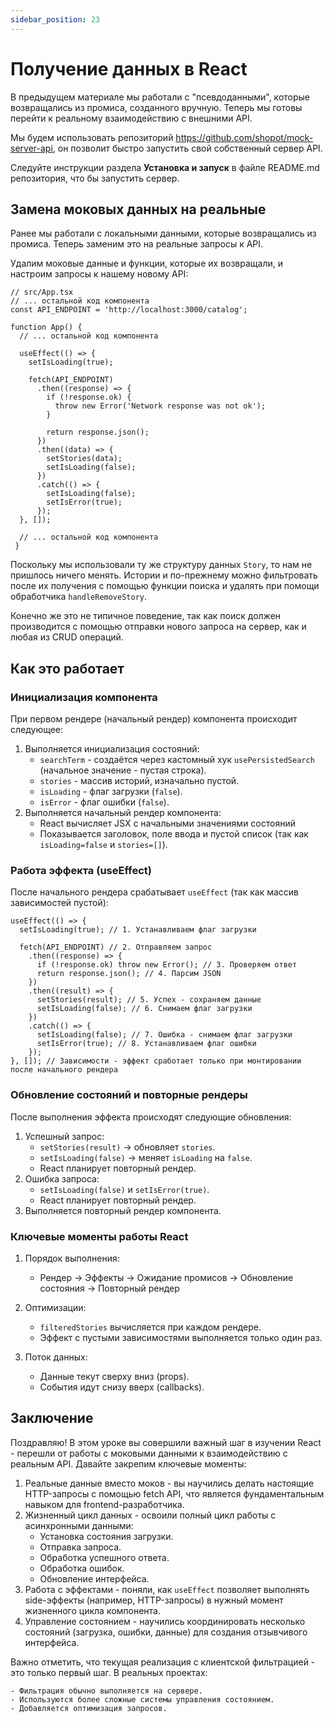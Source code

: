 ```yaml
---
sidebar_position: 23
---
```


# Получение данных в React

В предыдущем материале мы работали с "псевдоданными", которые возвращались из промиса, созданного вручную. 
Теперь мы готовы перейти к реальному взаимодействию с внешними API. 

Мы будем использовать репозиторий https://github.com/shopot/mock-server-api, он позволит быстро запустить свой собственный сервер API.

Следуйте инструкции раздела **Установка и запуск** в файле README.md репозитория, что бы запустить сервер.

## Замена моковых данных на реальные

Ранее мы работали с локальными данными, которые возвращались из промиса. Теперь заменим это на реальные запросы к API.

Удалим моковые данные и функции, которые их возвращали, и настроим запросы к нашему новому API:

```tsx
// src/App.tsx
// ... остальной код компонента
const API_ENDPOINT = 'http://localhost:3000/catalog';

function App() {
  // ... остальной код компонента

  useEffect(() => {
    setIsLoading(true);

    fetch(API_ENDPOINT)
      .then((response) => {
        if (!response.ok) {
          throw new Error('Network response was not ok');
        }

        return response.json();
      })
      .then((data) => {
        setStories(data);
        setIsLoading(false);
      })
      .catch(() => {
        setIsLoading(false);
        setIsError(true);
      });
  }, []);
  
  // ... остальной код компонента
 }
```

Поскольку мы использовали ту же структуру данных `Story`, то нам не пришлось ничего менять.
Истории и по-прежнему можно фильтровать после их получения с помощью функции поиска и удалять при помощи обработчика `handleRemoveStory`.

Конечно же это не типичное поведение, так как поиск должен производится с помощью отправки нового запроса на сервер, как и любая из CRUD операций.

## Как это работает

### Инициализация компонента

При первом рендере (начальный рендер) компонента происходит следующее:

1. Выполняется инициализация состояний:
   - `searchTerm` - создаётся через кастомный хук `usePersistedSearch` (начальное значение - пустая строка).
   - `stories` - массив историй, изначально пустой.
   - `isLoading` - флаг загрузки (`false`). 
   - `isError` - флаг ошибки (`false`).
2. Выполняется начальный рендер компонента:
   - React вычисляет JSX с начальными значениями состояний
   - Показывается заголовок, поле ввода и пустой список (так как `isLoading=false` и `stories=[]`).

### Работа эффекта (useEffect)

После начального рендера срабатывает `useEffect` (так как массив зависимостей пустой):

```tsx
useEffect(() => {
  setIsLoading(true); // 1. Устанавливаем флаг загрузки

  fetch(API_ENDPOINT) // 2. Отправляем запрос
    .then((response) => {
      if (!response.ok) throw new Error(); // 3. Проверяем ответ
      return response.json(); // 4. Парсим JSON
    })
    .then((result) => {
      setStories(result); // 5. Успех - сохраняем данные
      setIsLoading(false); // 6. Снимаем флаг загрузки
    })
    .catch(() => {
      setIsLoading(false); // 7. Ошибка - снимаем флаг загрузки
      setIsError(true); // 8. Устанавливаем флаг ошибки
    });
}, []); // Зависимости - эффект сработает только при монтировании после начального рендера
```

### Обновление состояний и повторные рендеры

После выполнения эффекта происходят следующие обновления:

1. Успешный запрос:
    - `setStories(result)` → обновляет `stories`.
    - `setIsLoading(false)` → меняет `isLoading` на `false`.
    - React планирует повторный рендер.
2. Ошибка запроса:
    - `setIsLoading(false)` и `setIsError(true)`.
    - React планирует повторный рендер.
3. Выполняется повторный рендер компонента.

### Ключевые моменты работы React

1. Порядок выполнения:
    - Рендер → Эффекты → Ожидание промисов → Обновление состояния → Повторный рендер
2. Оптимизации:
    - `filteredStories` вычисляется при каждом рендере.
    - Эффект с пустыми зависимостями выполняется только один раз.

3. Поток данных:
    - Данные текут сверху вниз (props).
    - События идут снизу вверх (callbacks).

## Заключение

Поздравляю! В этом уроке вы совершили важный шаг в изучении React - перешли от работы с моковыми данными к взаимодействию с реальным API. Давайте закрепим ключевые моменты:

1. Реальные данные вместо моков - вы научились делать настоящие HTTP-запросы с помощью fetch API, что является фундаментальным навыком для frontend-разработчика.
2. Жизненный цикл данных - освоили полный цикл работы с асинхронными данными:
    - Установка состояния загрузки.
    - Отправка запроса.
    - Обработка успешного ответа.
    - Обработка ошибок.
    - Обновление интерфейса.
3. Работа с эффектами - поняли, как `useEffect` позволяет выполнять side-эффекты (например, HTTP-запросы) в нужный момент жизненного цикла компонента.
4. Управление состоянием - научились координировать несколько состояний (загрузка, ошибки, данные) для создания отзывчивого интерфейса.

Важно отметить, что текущая реализация с клиентской фильтрацией - это только первый шаг. В реальных проектах:

    - Фильтрация обычно выполняется на сервере.
    - Используются более сложные системы управления состоянием.
    - Добавляется оптимизация запросов.